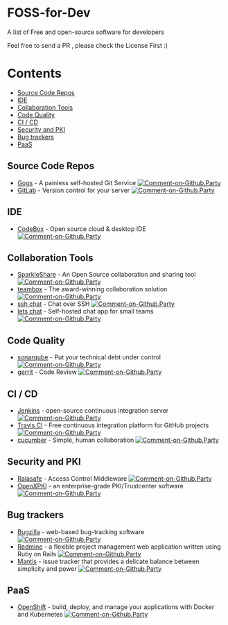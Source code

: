 # FOSS-for-Dev
A list of Free and open-source software for developers

Feel free to send a PR , please check the License First :)

# Contents
   * [Source Code Repos](#source-code-repos)
   * [IDE](#ide)
   * [Collaboration Tools](#collaboration-tools)
   * [Code Quality](#code-quality)
   * [CI / CD](#ci--cd)
   * [Security and PKI](#security-and-pki)
   * [Bug trackers](#bug-trackers)
   * [PaaS](#paas)


## Source Code Repos 

 * [Gogs](https://github.com/gogits/gogs)  - A painless self-hosted Git Service [![Comment-on-Github.Party](https://img.shields.io/badge/Comment%20on-Github.Party-yellow.svg)](https://github.party/item?id=14)
 * [GitLab](https://github.com/gitlabhq/gitlabhq) - Version control for your server
[![Comment-on-Github.Party](https://img.shields.io/badge/Comment%20on-Github.Party-yellow.svg)](https://github.party/item?id=91)

## IDE 

 * [CodeBox](https://github.com/CodeboxIDE/codebox) - Open source cloud & desktop IDE
[![Comment-on-Github.Party](https://img.shields.io/badge/Comment%20on-Github.Party-yellow.svg)](https://github.party/item?id=103)

## Collaboration Tools

 * [SparkleShare](https://github.com/hbons/SparkleShare) - An Open Source collaboration and sharing tool
 [![Comment-on-Github.Party](https://img.shields.io/badge/Comment%20on-Github.Party-yellow.svg)](https://github.party/item?id=94)
 * [teambox](https://github.com/teambox/teambox) - The award-winning collaboration solution
 [![Comment-on-Github.Party](https://img.shields.io/badge/Comment%20on-Github.Party-yellow.svg)](https://github.party/item?id=95)
 * [ssh chat](https://github.com/shazow/ssh-chat) - Chat over SSH [![Comment-on-Github.Party](https://img.shields.io/badge/Comment%20on-Github.Party-yellow.svg)](https://github.party/item?id=75)
 * [lets chat](https://github.com/sdelements/lets-chat) - Self-hosted chat app for small teams
[![Comment-on-Github.Party](https://img.shields.io/badge/Comment%20on-Github.Party-yellow.svg)](https://github.party/item?id=92)

## Code Quality

 * [sonarqube](https://github.com/SonarSource/sonarqube) - Put your technical debt under control
[![Comment-on-Github.Party](https://img.shields.io/badge/Comment%20on-Github.Party-yellow.svg)](https://github.party/item?id=96)
 * [gerrit](https://gerrit.googlesource.com/) - Code Review
[![Comment-on-Github.Party](https://img.shields.io/badge/Comment%20on-Github.Party-yellow.svg)](https://github.party/item?id=97)

## CI / CD

 * [Jenkins](https://github.com/jenkinsci/jenkins) - open-source continuous integration server
[![Comment-on-Github.Party](https://img.shields.io/badge/Comment%20on-Github.Party-yellow.svg)](https://github.party/item?id=101) 
 * [Travis CI](https://github.com/travis-ci/travis-ci) - Free continuous integration platform for GitHub projects
[![Comment-on-Github.Party](https://img.shields.io/badge/Comment%20on-Github.Party-yellow.svg)](https://github.party/item?id=102)
 * [cucumber](https://github.com/cucumber/cucumber) - Simple, human collaboration [![Comment-on-Github.Party](https://img.shields.io/badge/Comment%20on-Github.Party-yellow.svg)](https://github.party/item?id=93)


## Security and PKI

 * [Ralasafe](http://sourceforge.net/projects/ralasafe/) - Access Control Middleware
[![Comment-on-Github.Party](https://img.shields.io/badge/Comment%20on-Github.Party-yellow.svg)](https://github.party/item?id=98)
 * [OpenXPKI](https://github.com/openxpki/openxpki) - an enterprise-grade PKI/Trustcenter software
[![Comment-on-Github.Party](https://img.shields.io/badge/Comment%20on-Github.Party-yellow.svg)](https://github.party/item?id=99)

## Bug trackers

* [Bugzilla](https://github.com/bugzilla/bugzilla) - web-based bug-tracking software
[![Comment-on-Github.Party](https://img.shields.io/badge/Comment%20on-Github.Party-yellow.svg)](https://github.party/item?id=104)
* [Redmine](https://github.com/redmine/redmine) - a flexible project management web application written using Ruby on Rails
[![Comment-on-Github.Party](https://img.shields.io/badge/Comment%20on-Github.Party-yellow.svg)](https://github.party/item?id=105)
* [Mantis](https://github.com/mantisbt/mantisbt) - issue tracker that provides a delicate balance between simplicity and power
[![Comment-on-Github.Party](https://img.shields.io/badge/Comment%20on-Github.Party-yellow.svg)](https://github.party/item?id=106)

## PaaS

 * [OpenShift](https://github.com/openshift/origin) - build, deploy, and manage your applications with Docker and Kubernetes
[![Comment-on-Github.Party](https://img.shields.io/badge/Comment%20on-Github.Party-yellow.svg)](https://github.party/item?id=100)
